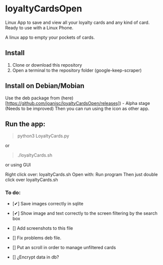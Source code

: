 # loyaltyCardsOpen
Linux App to save and view all your loyalty cards and any kind of card. Ready to use with a Linux Phone.

A linux app to empty your pockets of cards.


## Install

1. Clone or download this repository
1. Open a terminal to the repository folder (google-keep-scraper)

## Install on Debian/Mobian

Use the deb package from (here)[https://github.com/joanisc/loyaltyCardsOpen/releases]) - Alpha stage (Needs to be improved)
Then you can run using the icon as other app.

## Run the app: 

> python3 LoyaltyCards.py

or

> ./loyaltyCards.sh

or using GUI

Right click over: loyaltyCards.sh
Open with: Run program
Then just double click over loyaltyCards.sh


### To do:

- [✔] Save images correctly in sqlite

- [✔] Show image and text correctly to the screen filtering by the search box

- [] Add screenshots to this file

- [] Fix problems deb file.

- [] Put an scroll in order to manage unfiltered cards

- [] ¿Encrypt data in db?




